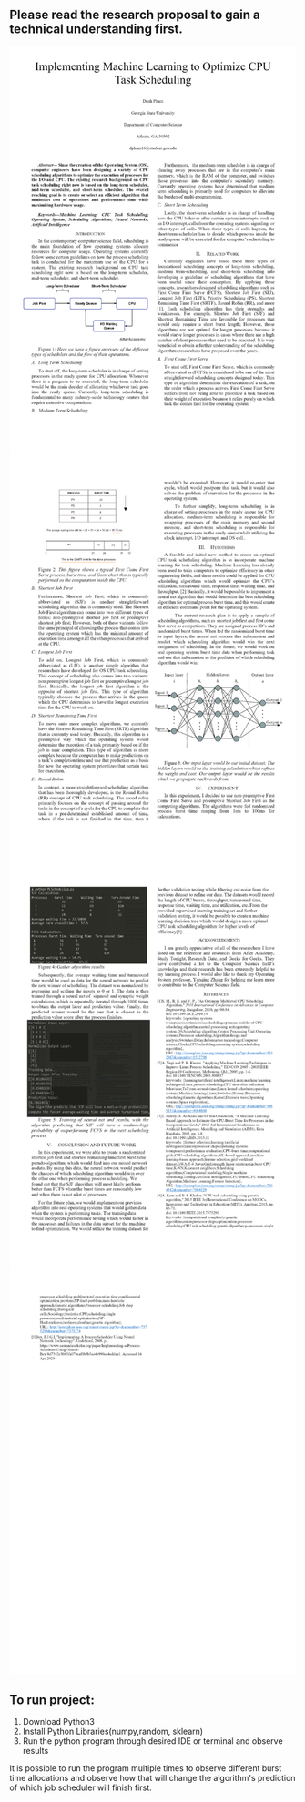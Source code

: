 ## Please read the research proposal to gain a technical understanding first.

![](https://raw.githubusercontent.com/nessico/pubML/main/img/research1.png)
![](https://raw.githubusercontent.com/nessico/pubML/main/img/research2.png)
![](https://raw.githubusercontent.com/nessico/pubML/main/img/research3.png)
![](https://raw.githubusercontent.com/nessico/pubML/main/img/research4.png)


## To run project:
1. Download Python3
2. Install Python Libraries(numpy,random, sklearn)
3. Run the python program through desired IDE or terminal and observe results

It is possible to run the program multiple times to observe different burst time allocations and observe how that will
change the algorithm's prediction of which job scheduler will finish first.
